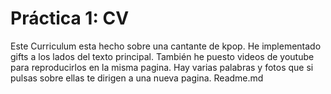 # Práctica 1: CV
Este Curriculum esta hecho sobre una cantante de kpop. He implementado gifts a los lados del texto principal. También he puesto videos de youtube para reproducirlos en la misma pagina. Hay varias palabras y fotos que si pulsas sobre ellas te dirigen a una nueva pagina.
Readme.md
